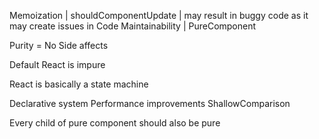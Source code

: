 Memoization  |   shouldComponentUpdate    |   may result in buggy code as it may create issues in Code Maintainability  |    PureComponent
    
Purity = No Side affects

Default React is impure

React is basically a state machine

Declarative system
Performance improvements
  ShallowComparison
  
Every child of pure component should also be pure

